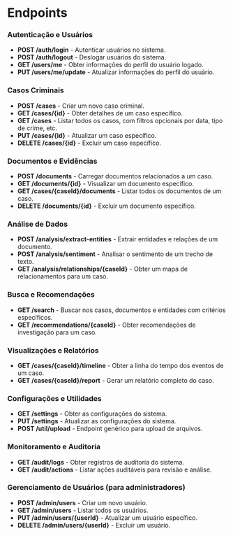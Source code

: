 # Endpoints

### Autenticação e Usuários

- **POST /auth/login** - Autenticar usuários no sistema.
- **POST /auth/logout** - Deslogar usuários do sistema.
- **GET /users/me** - Obter informações do perfil do usuário logado.
- **PUT /users/me/update** - Atualizar informações do perfil do usuário.

### Casos Criminais

- **POST /cases** - Criar um novo caso criminal.
- **GET /cases/{id}** - Obter detalhes de um caso específico.
- **GET /cases** - Listar todos os casos, com filtros opcionais por data, tipo de crime, etc.
- **PUT /cases/{id}** - Atualizar um caso específico.
- **DELETE /cases/{id}** - Excluir um caso específico.

### Documentos e Evidências

- **POST /documents** - Carregar documentos relacionados a um caso.
- **GET /documents/{id}** - Visualizar um documento específico.
- **GET /cases/{caseId}/documents** - Listar todos os documentos de um caso.
- **DELETE /documents/{id}** - Excluir um documento específico.

### Análise de Dados

- **POST /analysis/extract-entities** - Extrair entidades e relações de um documento.
- **POST /analysis/sentiment** - Analisar o sentimento de um trecho de texto.
- **GET /analysis/relationships/{caseId}** - Obter um mapa de relacionamentos para um caso.

### Busca e Recomendações

- **GET /search** - Buscar nos casos, documentos e entidades com critérios específicos.
- **GET /recommendations/{caseId}** - Obter recomendações de investigação para um caso.

### Visualizações e Relatórios

- **GET /cases/{caseId}/timeline** - Obter a linha do tempo dos eventos de um caso.
- **GET /cases/{caseId}/report** - Gerar um relatório completo do caso.

### Configurações e Utilidades

- **GET /settings** - Obter as configurações do sistema.
- **PUT /settings** - Atualizar as configurações do sistema.
- **POST /util/upload** - Endpoint genérico para upload de arquivos.

### Monitoramento e Auditoria

- **GET /audit/logs** - Obter registros de auditoria do sistema.
- **GET /audit/actions** - Listar ações auditáveis para revisão e análise.

### Gerenciamento de Usuários (para administradores)

- **POST /admin/users** - Criar um novo usuário.
- **GET /admin/users** - Listar todos os usuários.
- **PUT /admin/users/{userId}** - Atualizar um usuário específico.
- **DELETE /admin/users/{userId}** - Excluir um usuário.